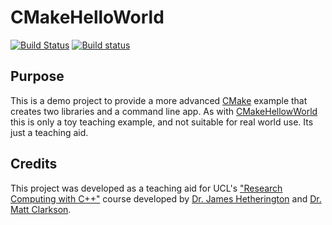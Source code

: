 # CMakeHelloWorld

[![Build Status](https://travis-ci.com/MattClarkson/CMakeLibraryAndApp.svg?branch=master)](https://travis-ci.com/MattClarkson/CMakeLibraryAndApp)
[![Build status](https://ci.appveyor.com/api/projects/status/mlpxe7xn6jcpfxuu/branch/master?svg=true)](https://ci.appveyor.com/project/MattClarkson/cmakelibraryandapp)

## Purpose

This is a demo project to provide a more advanced [CMake](https://cmake.org/) example
 that creates two libraries and a command line app. As with [CMakeHellowWorld](https://github.com/MattClarkson/CMakeHelloWorld)
 this is only a toy teaching example, and not suitable for real world use. Its just a teaching aid.

## Credits

This project was developed as a teaching aid for UCL's ["Research Computing with C++"](http://rits.github-pages.ucl.ac.uk/research-computing-with-cpp/)
course developed by [Dr. James Hetherington](http://www.ucl.ac.uk/research-it-services/people/james)
and [Dr. Matt Clarkson](https://iris.ucl.ac.uk/iris/browse/profile?upi=MJCLA42).
